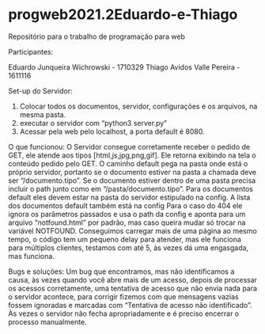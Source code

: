 # progweb2021.2Eduardo-e-Thiago
Repositório para o trabalho de programação para web 

Participantes:

Eduardo Junqueira Wichrowski - 1710329
Thiago Avidos Valle Pereira - 1611116


Set-up do Servidor:
1. Colocar todos os documentos, servidor, configurações e os arquivos, na mesma pasta.
2. executar o servidor com “python3 server.py”
3. Acessar pela web pelo localhost, a porta default é 8080.


O que funcionou:
        O Servidor consegue corretamente receber o pedido de GET, ele atende aos tipos [html,js,jpg,png,gif]. 
Ele retorna exibindo na tela o conteúdo pedido pelo GET. 
O caminho default pega na pasta onde está o próprio servidor, portanto se o documento estiver na pasta a chamada deve ser “/documento.tipo”. 
Se o documento estiver dentro de uma pasta precisa incluir o path junto como em “/pasta/documento.tipo”.
Para os documentos default eles devem estar na pasta do servidor estipulado na config. A lista dos documentos default também está na config
Para o caso do 404 ele ignora os parâmetros passados e usa o path da config e aponta para um arquivo “notfound.html” por padrão, mas caso queira mudar só trocar na variável NOTFOUND.
Conseguimos carregar mais de uma página ao mesmo tempo, o código tem um pequeno delay para atender, mas ele funciona para múltiplos clientes, testamos com até 5, às vezes dá uma engasgada, mas funciona.






Bugs e soluções:
Um bug que encontramos, mas não identificamos a causa, às vezes quando você abre mais de um acesso, depois de processar os acessos corretamente, uma tentativa de acesso que não envia nada para o servidor acontece, para corrigir fizemos com que mensagens vazias fossem ignoradas e marcadas com “Tentativa de acesso não identificado”.
Às vezes o servidor não fecha apropriadamente e é preciso encerrar o processo manualmente.